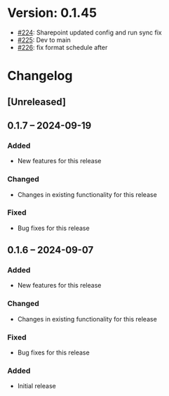 # Version: 0.1.45

* [#224](https://github.com/ConductionNL/openconnector/pull/224): Sharepoint updated config and run sync fix
* [#225](https://github.com/ConductionNL/openconnector/pull/225): Dev to main
* [#226](https://github.com/ConductionNL/openconnector/pull/226): fix format schedule after


# Changelog

## [Unreleased]
## 0.1.7 – 2024-09-19
### Added
- New features for this release

### Changed
- Changes in existing functionality for this release

### Fixed
- Bug fixes for this release

## 0.1.6 – 2024-09-07
### Added
- New features for this release

### Changed
- Changes in existing functionality for this release

### Fixed
- Bug fixes for this release

### Added
- Initial release

